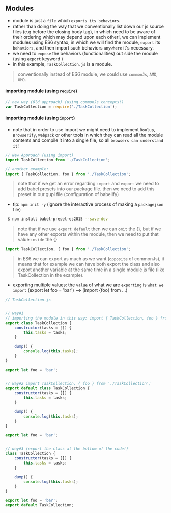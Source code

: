 ## Modules

* module is just a `file` which `exports its behaviors`.
* rather than doing the way that we conventionally list down our js source files (e.g before the closing body tag),  in which need to be aware of their ordering which may depend upon each other!, we can implement modules using ES6 syntax, in which we will find the module, `export` its `behaviors`, and then import such behaviors `anywhere` it's necessary.
* we need to `expose` the behaviors (functionalities) out side the module (using `export` keyword )
* in this example, `TaskCollection.js` is a module.

> conventionally instead of ES6 module, we could use `commonJs`, `AMD`, `UMD`.

#### importing module (using `require`)

```js
// new way (Old approach) (using commonJs concepts!)
var TaskCollection = require('./TaskCollection');
```

#### importing module (using `import`)

* note that in order to use import we might need to implement `Roolup`, `Browserify`, `Webpack` or other tools in which they can read all the module contents and compile it into a single file, so all `browsers can understand it`!

```js
// New Approach (using import)
import TaskCollection from './TaskCollection';

// another example:
import { TaskCollection, foo } from './TaskCollection';
```

> note that if we get an error regarding `import` and `export` we need to add babel presets into our package file. then we need to add this preset in our gupl file (configuration of babelify)

* tip: `npm init -y` (ignore the interactive process of making a `packagejson` file)

```bash
 $ npm install babel-preset-es2015 --save-dev
```

>  note that if we use `export default` then we can `omit` the {}, but if we have any other exports within the module, then we need to put that value `inside` the {}

```js
import TaskCollection, { foo } from './TaskCollection';
```

> in ES6 we can export as much as we want (`opposite` of commonJs), it means that for example we can have both export the class and also export another variable at the same time in a single module js file (like TaskCollection in the example).

* exporting multiple values: the `value` of what we are `exporting` is `what we import` (export let foo = 'bar') --> (import {foo} from ...)

```js
// TaskCollection.js


// way#1
// importing the module in this way: import { TaskCollection, foo } from './TaskCollection';
export class TaskCollection {
    constructor(tasks = []) {
        this.tasks = tasks;
    }

    dump() {
        console.log(this.tasks);
    }
}

export let foo = 'bar';


// way#2 import TaskCollection, { foo } from './TaskCollection';
export default class TaskCollection {
    constructor(tasks = []) {
        this.tasks = tasks;
    }

    dump() {
        console.log(this.tasks);
    }
}

export let foo = 'bar';


// way#3 (export the class at the bottom of the code!)
class TaskCollection {
    constructor(tasks = []) {
        this.tasks = tasks;
    }

    dump() {
        console.log(this.tasks);
    }
}

export let foo = 'bar';
export default TaskCollection;
```

